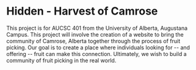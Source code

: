 # Hidden - Harvest of Camrose
This project is for AUCSC 401 from the University of Alberta, Augustana Campus. This project will involve the creation of a website to bring the community of Camrose, Alberta together through the process of fruit picking. Our goal is to create a place where individuals looking for -- and offering -- fruit can make this connection. Ultimately, we wish to build a community of fruit picking in the real world.

